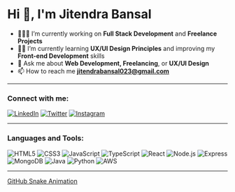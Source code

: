 # Hi 👋, I'm Jitendra Bansal



- 👨🏻‍💻 I’m currently working on **Full Stack Development** and **Freelance Projects**
- ✍🏻 I’m currently learning **UX/UI Design Principles** and improving my **Front-end Development** skills
- 💬 Ask me about **Web Development, Freelancing**, or **UX/UI Design**
- 📫 How to reach me **jitendrabansal023@gmail.com**

---

### Connect with me:
[![LinkedIn](https://img.shields.io/badge/-LinkedIn-0077B5?style=for-the-badge&logo=linkedin&logoColor=white)](https://www.linkedin.com/in/jitendra-bansal-/)
[![Twitter](https://img.shields.io/badge/-Twitter-1DA1F2?style=for-the-badge&logo=twitter&logoColor=white)](https://x.com/Jbansal02?t=oEkTGljvxEszjwcW76vD7w&s=09)
[![Instagram](https://img.shields.io/badge/-Instagram-E4405F?style=for-the-badge&logo=instagram&logoColor=white)](https://www.instagram.com/jitendra_bansal5930/)


---

### Languages and Tools:
![HTML5](https://img.shields.io/badge/-HTML5-E34F26?style=for-the-badge&logo=html5&logoColor=white)
![CSS3](https://img.shields.io/badge/-CSS3-1572B6?style=for-the-badge&logo=css3&logoColor=white)
![JavaScript](https://img.shields.io/badge/-JavaScript-F7DF1E?style=for-the-badge&logo=javascript&logoColor=black)
![TypeScript](https://img.shields.io/badge/-TypeScript-007ACC?style=for-the-badge&logo=typescript&logoColor=white)
![React](https://img.shields.io/badge/-React-61DAFB?style=for-the-badge&logo=react&logoColor=black)
![Node.js](https://img.shields.io/badge/-Node.js-339933?style=for-the-badge&logo=node.js&logoColor=white)
![Express](https://img.shields.io/badge/-Express-000000?style=for-the-badge&logo=express&logoColor=white)
![MongoDB](https://img.shields.io/badge/-MongoDB-47A248?style=for-the-badge&logo=mongodb&logoColor=white)
![Java](https://img.shields.io/badge/-Java-007396?style=for-the-badge&logo=java&logoColor=white)
![Python](https://img.shields.io/badge/-Python-3776AB?style=for-the-badge&logo=python&logoColor=white)
![AWS](https://img.shields.io/badge/-AWS-232F3E?style=for-the-badge&logo=amazon-aws&logoColor=white)

---


[GitHub Snake Animation](https://github.com/Jbansal2/Jbansal2/blob/output/github-contribution-grid-snake.svg)



